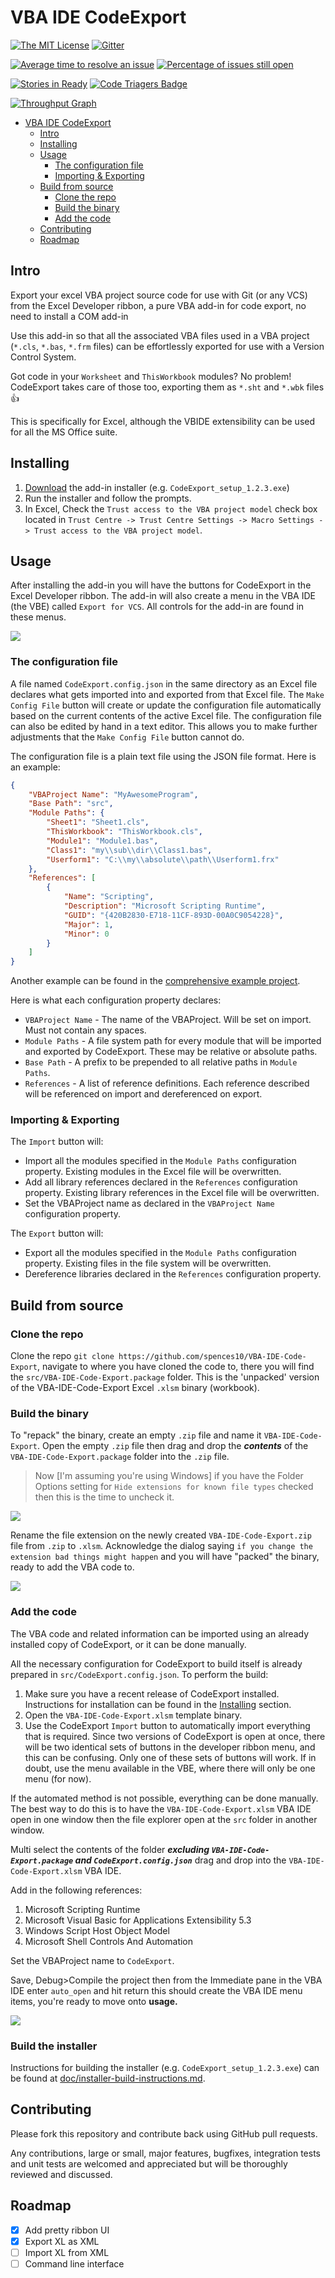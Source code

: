 # VBA IDE CodeExport

[![The MIT License](https://img.shields.io/badge/license-MIT-orange.svg?style=flat-square)](http://opensource.org/licenses/MIT)  [![Gitter](https://img.shields.io/gitter/room/nwjs/nw.js.svg?style=flat-square)](https://gitter.im/VBA-IDE-Code-Export)

[![Average time to resolve an issue](http://isitmaintained.com/badge/resolution/spences10/VBA-IDE-Code-Export.svg)](http://isitmaintained.com/project/spences10/VBA-IDE-Code-Export "Average time to resolve an issue")  [![Percentage of issues still open](http://isitmaintained.com/badge/open/spences10/VBA-IDE-Code-Export.svg)](http://isitmaintained.com/project/spences10/VBA-IDE-Code-Export "Percentage of issues still open")

[![Stories in Ready](https://badge.waffle.io/spences10/VBA-IDE-Code-Export.png?label=ready&title=Ready)](https://waffle.io/spences10/VBA-IDE-Code-Export) [![Code Triagers Badge](https://www.codetriage.com/spences10/vba-ide-code-export/badges/users.svg)](https://www.codetriage.com/spences10/vba-ide-code-export)

[![Throughput Graph](https://graphs.waffle.io/spences10/VBA-IDE-Code-Export/throughput.svg)](https://waffle.io/spences10/VBA-IDE-Code-Export/metrics/throughput)

<!-- TOC -->

- [VBA IDE CodeExport](#vba-ide-codeexport)
  - [Intro](#intro)
  - [Installing](#installing)
  - [Usage](#usage)
    - [The configuration file](#the-configuration-file)
    - [Importing & Exporting](#importing--exporting)
  - [Build from source](#build-from-source)
    - [Clone the repo](#clone-the-repo)
    - [Build the binary](#build-the-binary)
    - [Add the code](#add-the-code)
  - [Contributing](#contributing)
  - [Roadmap](#roadmap)

<!-- /TOC -->

## Intro

Export your excel VBA project source code for use with Git (or any VCS) from the
Excel Developer ribbon, a pure VBA add-in for code export, no need to install a
COM add-in

Use this add-in so that all the associated VBA files used in a VBA project
(`*.cls`, `*.bas`, `*.frm` files) can be effortlessly exported for use with a
Version Control System.

Got code in your `Worksheet` and `ThisWorkbook` modules? No problem! CodeExport
takes care of those too, exporting them as `*.sht` and `*.wbk` files :+1:

This is specifically for Excel, although the VBIDE extensibility can be used for
all the MS Office suite.

## Installing

1. [Download](https://github.com/spences10/VBA-IDE-Code-Export/releases) the
   add-in installer (e.g. `CodeExport_setup_1.2.3.exe`)
2. Run the installer and follow the prompts.
3. In Excel, Check the `Trust access to the VBA project model` check box located
   in `Trust Centre -> Trust Centre Settings -> Macro Settings -> Trust access
   to the VBA project model`.

## Usage

After installing the add-in you will have the buttons for CodeExport in the
Excel Developer ribbon. The add-in will also create a menu in the VBA IDE (the
VBE) called `Export for VCS`. All controls for the add-in are found in these
menus.

![](img/ribbon-buttons.png)

### The configuration file

A file named `CodeExport.config.json` in the same directory as an Excel file
declares what gets imported into and exported from that Excel file. The `Make
Config File` button will create or update the configuration file automatically
based on the current contents of the active Excel file. The configuration file
can also be edited by hand in a text editor. This allows you to make further
adjustments that the `Make Config File` button cannot do.

The configuration file is a plain text file using the JSON file format. Here is
an example:

```JSON
{
    "VBAProject Name": "MyAwesomeProgram",
    "Base Path": "src",
    "Module Paths": {
        "Sheet1": "Sheet1.cls",
        "ThisWorkbook": "ThisWorkbook.cls",
        "Module1": "Module1.bas",
        "Class1": "my\\sub\\dir\\Class1.bas",
        "Userform1": "C:\\my\\absolute\\path\\Userform1.frx"
    },
    "References": [
		{
			"Name": "Scripting",
			"Description": "Microsoft Scripting Runtime",
			"GUID": "{420B2830-E718-11CF-893D-00A0C9054228}",
			"Major": 1,
			"Minor": 0
		}
    ]
}
```

Another example can be found in the
[comprehensive example project](test-projects/comprehensive).

Here is what each configuration property declares:

* `VBAProject Name` - The name of the VBAProject. Will be set on import. Must
  not contain any spaces.
* `Module Paths` - A file system path for every module that will be imported and
  exported by CodeExport. These may be relative or absolute paths.
* `Base Path` - A prefix to be prepended to all relative paths in
  `Module Paths`.
* `References` - A list of reference definitions. Each reference described will
  be referenced on import and dereferenced on export.

### Importing & Exporting

The `Import` button will:

* Import all the modules specified in the `Module Paths` configuration property.
  Existing modules in the Excel file will be overwritten.
* Add all library references declared in the `References` configuration
  property. Existing library references in the Excel file will be overwritten.
* Set the VBAProject name as declared in the `VBAProject Name` configuration
  property.

The `Export` button will:

* Export all the modules specified in the `Module Paths` configuration property.
  Existing files in the file system will be overwritten.
* Dereference libraries declared in the `References` configuration property.

## Build from source

### Clone the repo

Clone the repo `git clone https://github.com/spences10/VBA-IDE-Code-Export`,
navigate to where you have cloned the code to, there you will find the
`src/VBA-IDE-Code-Export.package` folder. This is the 'unpacked' version of the
VBA-IDE-Code-Export Excel `.xlsm` binary (workbook).

### Build the binary

To "repack" the binary, create an empty `.zip` file and name it
`VBA-IDE-Code-Export`. Open the empty `.zip` file then drag and drop the
**_contents_** of the `VBA-IDE-Code-Export.package` folder into the `.zip` file.

> Now [I'm assuming you're using Windows] if you have the Folder Options setting
for `Hide extensions for known file types` checked then this is the time to
uncheck it.

![](img/unhide-file-extensions.gif)

Rename the file extension on the newly created `VBA-IDE-Code-Export.zip` file
from `.zip` to `.xlsm`. Acknowledge the dialog saying `if you change the
extension bad things might happen` and you will have "packed" the binary, ready
to add the VBA code to.

![](img/build-from-source.gif)

### Add the code

The VBA code and related information can be imported using an already installed
copy of CodeExport, or it can be done manually.

All the necessary configuration for CodeExport to build itself is already
prepared in `src/CodeExport.config.json`. To perform the build:

1. Make sure you have a recent release of CodeExport installed. Instructions for
   installation can be found in the [Installing](#installing) section.
2. Open the `VBA-IDE-Code-Export.xlsm` template binary.
3. Use the CodeExport `Import` button to automatically import everything that is
   required. Since two versions of CodeExport is open at once, there will be two
   identical sets of buttons in the developer ribbon menu, and this can be
   confusing. Only one of these sets of buttons will work. If in doubt, use the
   menu available in the VBE, where there will only be one menu (for now).

If the automated method is not possible, everything can be done manually. The
best way to do this is to have the `VBA-IDE-Code-Export.xlsm` VBA IDE open in
one window then the file explorer open at the `src` folder in another window.

Multi select the contents of the folder **_excluding
`VBA-IDE-Code-Export.package` and `CodeExport.config.json`_** drag and drop into
the `VBA-IDE-Code-Export.xlsm` VBA IDE.

Add in the following references:

1. Microsoft Scripting Runtime
2. Microsoft Visual Basic for Applications Extensibility 5.3
3. Windows Script Host Object Model
4. Microsoft Shell Controls And Automation

Set the VBAProject name to `CodeExport`.

Save, Debug>Compile the project then from the Immediate pane in the VBA IDE
enter `auto_open` and hit return this should create the VBA IDE menu items,
you're ready to move onto **usage.**

![](img/add-code.gif)

### Build the installer

Instructions for building the installer (e.g. `CodeExport_setup_1.2.3.exe`) can
be found at
[doc/installer-build-instructions.md](doc/installer-build-instructions.md).

## Contributing

Please fork this repository and contribute back using GitHub pull requests.

Any contributions, large or small, major features, bugfixes, integration tests
and unit tests are welcomed and appreciated but will be thoroughly reviewed and
discussed.

## Roadmap

- [x] Add pretty ribbon UI
- [x] Export XL as XML
- [ ] Import XL from XML
- [ ] Command line interface
